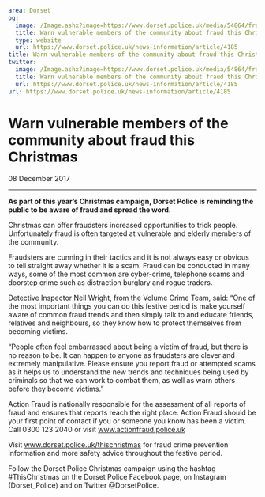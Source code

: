 ```yaml
area: Dorset
og:
  image: /Image.ashx?image=https://www.dorset.police.uk/media/54864/fraud-at-christmas.jpg&amp;amp;width=150
  title: Warn vulnerable members of the community about fraud this Christmas
  type: website
  url: https://www.dorset.police.uk/news-information/article/4185
title: Warn vulnerable members of the community about fraud this Christmas |
twitter:
  image: /Image.ashx?image=https://www.dorset.police.uk/media/54864/fraud-at-christmas.jpg&amp;amp;width=150
  title: Warn vulnerable members of the community about fraud this Christmas
  url: https://www.dorset.police.uk/news-information/article/4185
url: https://www.dorset.police.uk/news-information/article/4185
```

# Warn vulnerable members of the community about fraud this Christmas

08 December 2017

* * *

**As part of this year’s Christmas campaign, Dorset Police is reminding the public to be aware of fraud and spread the word.**

Christmas can offer fraudsters increased opportunities to trick people. Unfortunately fraud is often targeted at vulnerable and elderly members of the community.

Fraudsters are cunning in their tactics and it is not always easy or obvious to tell straight away whether it is a scam. Fraud can be conducted in many ways, some of the most common are cyber-crime, telephone scams and doorstep crime such as distraction burglary and rogue traders.

Detective Inspector Neil Wright, from the Volume Crime Team, said: “One of the most important things you can do this festive period is make yourself aware of common fraud trends and then simply talk to and educate friends, relatives and neighbours, so they know how to protect themselves from becoming victims.

“People often feel embarrassed about being a victim of fraud, but there is no reason to be. It can happen to anyone as fraudsters are clever and extremely manipulative. Please ensure you report fraud or attempted scams as it helps us to understand the new trends and techniques being used by criminals so that we can work to combat them, as well as warn others before they become victims.”

Action Fraud is nationally responsible for the assessment of all reports of fraud and ensures that reports reach the right place. Action Fraud should be your first point of contact if you or someone you know has been a victim. Call 0300 123 2040 or visit www.actionfraud.police.uk

Visit www.dorset.police.uk/thischristmas for fraud crime prevention information and more safety advice throughout the festive period.

Follow the Dorset Police Christmas campaign using the hashtag #ThisChristmas on the Dorset Police Facebook page, on Instagram (Dorset_Police) and on Twitter @DorsetPolice.
